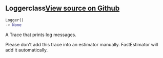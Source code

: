 ## Logger<span class="tag">class</span><a class="sourcelink" href=https://github.com/fastestimator/fastestimator/blob/r1.1/fastestimator/trace/trace.py/#L214-L263>View source on Github</a>
```python
Logger()
-> None
```
A Trace that prints log messages.

Please don't add this trace into an estimator manually. FastEstimator will add it automatically.



